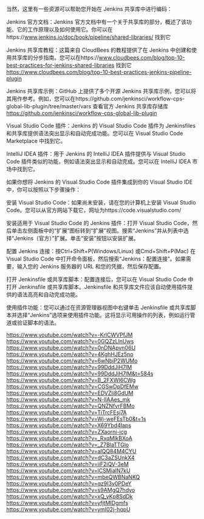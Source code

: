 当然，这里有一些资源可以帮助您开始在 Jenkins 共享库中进行编码：

Jenkins 官方文档：Jenkins 官方文档中有一个关于共享库的部分，概述了该功能、它的工作原理以及如何使用它。你可以在https://www.jenkins.io/doc/book/pipeline/shared-libraries/   找到它

Jenkins 共享库教程：这篇来自 CloudBees 的教程提供了在 Jenkins 中创建和使用共享库的分步指南。您可以在https://www.cloudbees.com/blog/top-10-best-practices-for-jenkins-shared-libraries  找到它
https://www.cloudbees.com/blog/top-10-best-practices-jenkins-pipeline-plugin


Jenkins 共享库示例：GitHub 上提供了多个开源 Jenkins 共享库示例，您可以将其用作参考。例如，您可以在https://github.com/jenkinsci/workflow-cps-global-lib-plugin/tree/master/vars  查看官方 Jenkins 共享库存储库
https://github.com/jenkinsci/workflow-cps-global-lib-plugin

Visual Studio Code 插件：Jenkins 的 Visual Studio Code 插件为 Jenkinsfiles 和共享库提供语法突出显示和自动完成功能。您可以在 Visual Studio Code Marketplace 中找到它。

IntelliJ IDEA 插件：用于 Jenkins 的 IntelliJ IDEA 插件提供与 Visual Studio Code 插件类似的功能，例如语法突出显示和自动完成。您可以在 IntelliJ IDEA 市场中找到它。


如果你想将 Jenkins 的 Visual Studio Code 插件集成到你的 Visual Studio IDE 中，你可以按照以下步骤操作：

安装 Visual Studio Code：如果尚未安装，请在您的计算机上安装 Visual Studio Code。您可以从官方网站下载它，网址为https://code.visualstudio.com/

安装适用于 Visual Studio Code 的 Jenkins 插件：打开 Visual Studio Code，然后单击左侧面板中的“扩展”图标转到“扩展”视图。搜索“Jenkins”并从列表中选择“Jenkins（官方）”扩展。单击“安装”按钮以安装扩展。

配置 Jenkins 连接：按Ctrl+Shift+P(Windows/Linux) 或Cmd+Shift+P(Mac) 在 Visual Studio Code 中打开命令面板，然后搜索“Jenkins：配置连接”。如果需要，输入您的 Jenkins 服务器的 URL 和您的凭据，然后保存配置。

打开 Jenkinsfile 或共享库脚本：配置连接后，您可以在 Visual Studio Code 中打开 Jenkinsfile 或共享库脚本。Jenkinsfile 和共享库文件应该自动使用插件提供的语法高亮和自动完成功能。

使用插件功能：您可以通过在资源管理器视图中右键单击 Jenkinsfile 或共享库脚本并选择“Jenkins”选项来使用插件功能。这将显示可用操作的列表，例如运行管道或验证脚本的语法。


https://www.youtube.com/watch?v=-KrlCWVPfJM
https://www.youtube.com/watch?v=0GQZzLlnUws
https://www.youtube.com/watch?v=0nDNApvn06U
https://www.youtube.com/watch?v=4KghHJEz5no
https://www.youtube.com/watch?v=6wNbjP2WUMo
https://www.youtube.com/watch?v=99DddJiH7lM
https://www.youtube.com/watch?v=99DddJiH7lM&t=584s
https://www.youtube.com/watch?v=B_2FXWI6CWg
https://www.youtube.com/watch?v=CGSwDpDfEMw
https://www.youtube.com/watch?v=EDVZli8GdUM
https://www.youtube.com/watch?v=N-llAAes_mk
https://www.youtube.com/watch?v=QNZNfvrFBMo
https://www.youtube.com/watch?v=TiTrcFEsj7A
https://www.youtube.com/watch?v=Wj-weFEsTb0&t=1s
https://www.youtube.com/watch?v=X69Ybd4Iaps
https://www.youtube.com/watch?v=ZXaorni-icg
https://www.youtube.com/watch?v=_RxqMlkBXoA
https://www.youtube.com/watch?v=_Z7BlaTTGlo
https://www.youtube.com/watch?v=alQQ84M4CYU
https://www.youtube.com/watch?v=dC3aZSUnkX4
https://www.youtube.com/watch?v=iiF2iQV-3eM
https://www.youtube.com/watch?v=lCSMialN7kU
https://www.youtube.com/watch?v=mbeQWBNaNKQ
https://www.youtube.com/watch?v=qz9I3v0PDeY
https://www.youtube.com/watch?v=s9AMgQ7hdyo
https://www.youtube.com/watch?v=xQ_yKp8SdDk
https://www.youtube.com/watch?v=yfjtMIDgmfs
https://www.youtube.com/watch?v=ymI02j-hqpU
